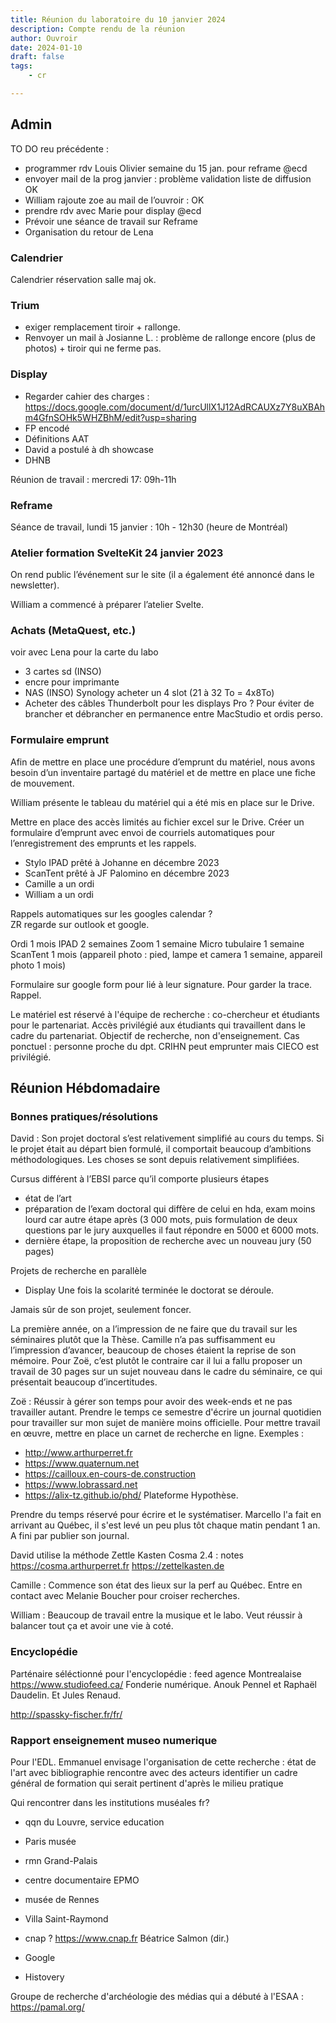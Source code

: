 ```yaml
---
title: Réunion du laboratoire du 10 janvier 2024
description: Compte rendu de la réunion
author: Ouvroir
date: 2024-01-10
draft: false
tags:
    - cr

---
```

## Admin

 TO DO reu précédente : 
- programmer rdv Louis Olivier semaine du 15 jan. pour reframe @ecd
- envoyer mail de la prog janvier : problème validation liste de diffusion OK
- William rajoute zoe au mail de l’ouvroir : OK
- prendre rdv avec Marie pour display @ecd 
- Prévoir une séance de travail sur Reframe
- Organisation du retour de Lena

### Calendrier 

Calendrier réservation salle maj ok. 

### Trium
- exiger remplacement tiroir + rallonge. 
- Renvoyer un mail  à Josianne L. : problème de rallonge encore (plus de photos) + tiroir qui ne ferme pas.

### Display

- Regarder cahier des charges : https://docs.google.com/document/d/1urcUllX1J12AdRCAUXz7Y8uXBAhm4GfnSOHk5WHZBhM/edit?usp=sharing
- FP encodé
- Définitions AAT
- David a postulé à dh showcase
- DHNB

Réunion de travail : mercredi 17: 09h-11h 

### Reframe 

Séance de travail, lundi 15 janvier : 10h - 12h30 (heure de Montréal)

### Atelier formation SvelteKit 24 janvier 2023

On rend public l’événement sur le site (il a également été annoncé dans le newsletter).

William a commencé à préparer l’atelier Svelte.

### Achats (MetaQuest, etc.) 
voir avec Lena pour la carte du labo
- 3 cartes sd (INSO)
- encre pour imprimante
- NAS (INSO) Synology acheter un 4 slot (21 à 32 To = 4x8To)
- Acheter des câbles Thunderbolt pour les displays Pro ? Pour éviter de brancher et débrancher en permanence entre MacStudio et ordis perso.

### Formulaire emprunt

Afin de mettre en place une procédure d’emprunt du matériel, nous avons besoin d’un inventaire partagé du matériel et de mettre en place une fiche de mouvement.

William présente le tableau du matériel qui a été mis en place sur le Drive.

Mettre en place des accès limités au fichier excel sur le Drive. Créer un formulaire d’emprunt avec envoi de courriels automatiques pour l’enregistrement des emprunts et les rappels.

- Stylo IPAD prêté à Johanne en décembre 2023
- ScanTent prêté à JF Palomino en décembre 2023
- Camille a un ordi 
- William a un ordi

Rappels automatiques sur les googles calendar ?  
ZR regarde sur outlook et google. 

Ordi 1 mois 
IPAD 2 semaines
Zoom 1 semaine
Micro tubulaire 1 semaine
ScanTent 1 mois 
(appareil photo : pied, lampe et camera 1 semaine, appareil photo 1 mois)

Formulaire sur google form pour lié à leur signature. Pour garder la trace. Rappel. 

Le matériel est réservé à l'équipe de recherche : co-chercheur et étudiants pour le partenariat. Accès privilégié aux étudiants qui travaillent dans le cadre du partenariat. 
Objectif de recherche, non d'enseignement. 
Cas ponctuel : personne proche du dpt.
CRIHN peut emprunter mais CIECO est privilégié. 

## Réunion Hébdomadaire

### Bonnes pratiques/résolutions 

David :
Son projet doctoral s’est relativement simplifié au cours du temps. Si le projet était au départ bien formulé, il comportait beaucoup d’ambitions méthodologiques. Les choses se sont depuis relativement simplifiées.

Cursus différent à l’EBSI parce qu’il comporte plusieurs étapes
- état de l’art 
- préparation de l’exam doctoral qui diffère de celui en hda, exam moins lourd car autre étape après (3 000 mots, puis formulation de deux questions par le jury auxquelles il faut répondre en 5000 et 6000 mots. 
- dernière étape, la proposition de recherche avec un nouveau jury (50 pages)

Projets de recherche en parallèle 
- Display 
Une fois la scolarité terminée le doctorat se déroule.

Jamais sûr de son projet, seulement foncer.

La première année, on a l’impression de ne faire que du travail sur les séminaires plutôt que la Thèse. Camille n’a pas suffisamment eu l’impression d’avancer, beaucoup de choses étaient la reprise de son mémoire. Pour Zoë, c’est plutôt le contraire car il lui a fallu proposer un travail de 30 pages sur un sujet nouveau dans le cadre du séminaire, ce qui présentait beaucoup d’incertitudes.

Zoë : 
Réussir à gérer son temps pour avoir des week-ends et ne pas travailler autant. 
Prendre le temps ce semestre d'écrire un journal quotidien pour travailler sur mon sujet de manière moins officielle. Pour mettre travail en œuvre, mettre en place un carnet de recherche en ligne.
Exemples : 
- http://www.arthurperret.fr
- https://www.quaternum.net
- https://cailloux.en-cours-de.construction
- https://www.lobrassard.net
- https://alix-tz.github.io/phd/
Plateforme Hypothèse. 

Prendre du temps réservé pour écrire et le systématiser. Marcello l'a fait en arrivant au Québec, il s'est levé un peu plus tôt chaque matin pendant 1 an. A fini par publier son journal. 

David utilise la méthode Zettle Kasten
Cosma 2.4 : notes
https://cosma.arthurperret.fr
https://zettelkasten.de

Camille : 
Commence son état des lieux sur la perf au Québec. Entre en contact avec Melanie Boucher pour croiser recherches. 

William : 
Beaucoup de travail entre la musique et le labo. Veut réussir à balancer tout ça et avoir une vie à coté. 


### Encyclopédie 

Parténaire séléctionné pour l'encyclopédie : feed agence Montrealaise https://www.studiofeed.ca/
Fonderie numérique. Anouk Pennel et Raphaël Daudelin. Et Jules Renaud. 

http://spassky-fischer.fr/fr/


### Rapport enseignement museo numerique 

Pour l'EDL. Emmanuel envisage l'organisation de cette recherche : 
état de l'art avec bibliographie 
rencontre avec des acteurs 
identifier un cadre général de formation qui serait pertinent d'après le milieu pratique 

Qui rencontrer dans les institutions muséales fr? 
- qqn du Louvre, service education 
- Paris musée
- rmn Grand-Palais
- centre documentaire EPMO
- musée de Rennes
- Villa Saint-Raymond
- cnap ? https://www.cnap.fr Béatrice Salmon (dir.)
- Google

- Histovery

Groupe de recherche d'archéologie des médias qui a débuté à l'ESAA : https://pamal.org/



